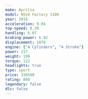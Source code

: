 ```yaml
---
make: Aprilia
model: RSV4 Factory 1100
year: 2019
acceleration: 9.04
top-speed: 8.39
handling: 6.07
braking-power: 6.92
displacement: 1078
engine: ["4 Cylinders", "4 Stroke"]
power: 217
weight: 199
torque: 122
headlights: true
type: sport
price: 336500
rating: 860
legendary: false
dlc: false
---
```

